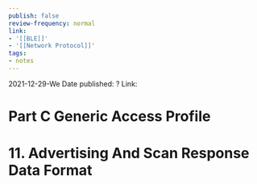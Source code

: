 ```yaml
---
publish: false
review-frequency: normal
link:
- '[[BLE]]'
- '[[Network Protocol]]'
tags:
- notes
---
```

2021-12-29-We
Date published: ?
Link: 

# Part C Generic Access Profile

# 11. Advertising And Scan Response Data Format
